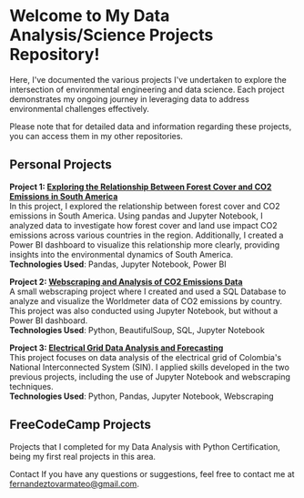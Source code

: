 # Welcome to My Data Analysis/Science Projects Repository!
Here, I've documented the various projects I've undertaken to explore the intersection of environmental engineering and data science. Each project demonstrates my ongoing journey in leveraging data to address environmental challenges effectively.

Please note that for detailed data and information regarding these projects, you can access them in my other repositories.

## Personal Projects

**Project 1: [Exploring the Relationship Between Forest Cover and CO2 Emissions in South America](https://github.com/Mateoferrnandez/Projects/tree/main/Personal%20Projects/Exploring%20the%20Relationship%20Between%20Forest%20Cover%20and%20CO2%20Emissions%20in%20South%20America)**  
In this project, I explored the relationship between forest cover and CO2 emissions in South America. Using pandas and Jupyter Notebook, I analyzed data to investigate how forest cover and land use impact CO2 emissions across various countries in the region. Additionally, I created a Power BI dashboard to visualize this relationship more clearly, providing insights into the environmental dynamics of South America.  
**Technologies Used**: Pandas, Jupyter Notebook, Power BI  


**Project 2: [Webscraping and Analysis of CO2 Emissions Data](https://github.com/Mateoferrnandez/Projects/tree/main/Personal%20Projects/webscrapping)**  
A small webscraping project where I created and used a SQL Database to analyze and visualize the Worldmeter data of CO2 emissions by country. This project was also conducted using Jupyter Notebook, but without a Power BI dashboard.  
**Technologies Used**: Python, BeautifulSoup, SQL, Jupyter Notebook  


**Project 3: [Electrical Grid Data Analysis and Forecasting]([https://github.com/Mateoferrnandez/Projects/tree/main/Personal%20Projects/Electrical%20Grid%20Data%20Analysis%20and%20Forecasting](https://github.com/Mateoferrnandez/Projects/tree/main/Personal%20Projects/Webscraping%20and%20Analysis%20of%20CO2%20Emissions%20Data))**  
This project focuses on data analysis of the electrical grid of Colombia's National Interconnected System (SIN). I applied skills developed in the two previous projects, including the use of Jupyter Notebook and webscraping techniques.  
**Technologies Used**: Python, Pandas, Jupyter Notebook, Webscraping  


## FreeCodeCamp Projects
Projects that I completed for my Data Analysis with Python Certification, being my first real projects in this area.



Contact
If you have any questions or suggestions, feel free to contact me at fernandeztovarmateo@gmail.com.


